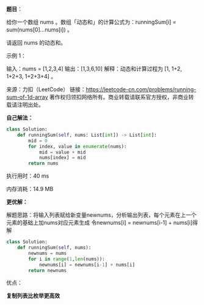 **题目**：

给你一个数组 nums 。数组「动态和」的计算公式为：runningSum[i] = sum(nums[0]…nums[i]) 。

请返回 nums 的动态和。

 

示例 1：

输入：nums = [1,2,3,4]
输出：[1,3,6,10]
解释：动态和计算过程为 [1, 1+2, 1+2+3, 1+2+3+4] 。

来源：力扣（LeetCode）
链接：https://leetcode-cn.com/problems/running-sum-of-1d-array
著作权归领扣网络所有。商业转载请联系官方授权，非商业转载请注明出处。

**自己解法：**

```python
class Solution:
    def runningSum(self, nums: List[int]) -> List[int]:
        mid = 0
        for index, value in enumerate(nums):
            mid = value + mid
            nums[index] = mid
        return nums
```

执行用时：40 ms

内存消耗：14.9 MB



**更优解：**

解题思路：将输入列表赋给新变量newnums，分析输出列表，每个元素在上一个元素的基础上加nums对应元素生成
令newnums[i] = newnums[i-1] + nums[i]得解

```python
class Solution:
    def runningSum(self, nums):
        newnums = nums
        for i in range(1,len(nums)):
            newnums[i] = newnums[i-1] + nums[i]
        return newnums
```



优点：

**复制列表比枚举更高效**